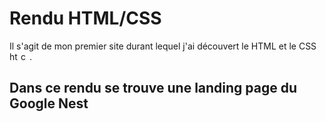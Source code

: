 # Rendu HTML/CSS

Il s'agit de mon premier site durant lequel j'ai découvert le HTML et le CSS <img alt="html5" height="14" src='https://cdn.jsdelivr.net/gh/devicons/devicon/icons/html5/html5-original.svg'> <img alt="css3" height="14" src='https://cdn.jsdelivr.net/gh/devicons/devicon/icons/css3/css3-original.svg'>.

## Dans ce rendu se trouve une landing page du Google Nest

